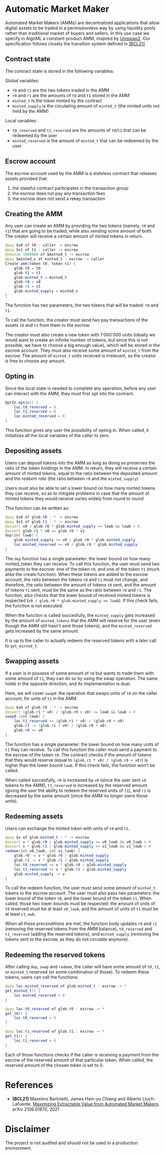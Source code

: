 # Automatic Market Maker 

Automated Market Makers (AMMs) are decentralized applications that allow digital assets to be traded in a permissionless way by using liquidity pools rather than traditional market of buyers and sellers. In this use case we specify in AlgoML a constant-product AMM, inspired by [Uniswap2](https://docs.uniswap.org/protocol/v2/introduction). Our specification follows closely the transition system defined in [[BCL21]](#references).

## Contract state

The contract state is stored in the following variables:

Global variables:

* `t0` and `t1` are the two tokens traded in the AMM
* `r0` and `r1` are the amounts of `t0` and `t1` stored in the AMM
* `minted_t` is the token minted by the contract
* `minted_supply` is the circulating amount of `minted_t` (the minted units not held by the AMM)

Local variables:

* `t0_reserved` and `t1_reserved` are the amounts of `t0`/`t1` that can be redeemed by the user
* `minted_reserved` is the amount of `minted_t` that can be redeemed by the user

## Escrow account 

The escrow account used by the AMM is a stateless contract that releases assets provided that:
1. the stateful contract participates in the transaction group
2. the escrow does not pay any transaction fees
3. the escrow does not send a rekey transaction

## Creating the AMM

Any user can create an AMM by providing the two tokens (namely, `t0` and `t1`) that are going to be traded, while also sending some amount of both. The creator  will receive a certain amount of minted tokens in return.

```java
@pay $v0 of t0 : caller -> escrow
@pay $v1 of t1 : caller -> escrow
@newtok 1000000 of $minted_t -> escrow  
@pay $minted_v of minted_t : escrow -> caller
Create amm(token t0, token t1) {
    glob.t0 = t0
    glob.t1 = t1
    glob.minted_t = minted_t
    glob.r0 = v0
    glob.r1 = v1
    glob.minted_supply = minted_v
}
```

The function has two parameters, the two tokens that will be traded: `t0` and `t1`.

To call the function, the creator must send two pay transactions of the assets `t0` and `t1` from them to the escrow. 

The creator must also create a new token with 1'000'000 units (ideally we would want to create an infinite number of tokens, but since this is not possible, we have to choose a big enough value), which will be stored in the escrow account. They must also receive some amount of `minted_t` from the escrow. The amount of `minted_t` units received is irrelevant, so the creator is free to choose any amount.

## Opting in

Since the local state is needed to complete any operation, before any user can interact with the AMM, they must first opt into the contract.

```java
OptIn optin() {
    loc.t0_reserved = 0
    loc.t1_reserved = 0
    loc.minted_reserved = 0
}
```

This function gives any user the possibility of opting in. When called, it initializes all the local variables of the caller to zero.

## Depositing assets

Users can deposit tokens into the AMM as long as doing so preserves the ratio of the token holdings in the AMM. In return, they will receive a certain amount of minted tokens, equal to the ratio between the deposited amount and the *redeem rate* (the ratio between `r0` and the `minted_supply`)

Users must also be able to set a lower bound on how many minted tokens they can receive, so as to mitigate problems in case that the amount of minted tokens they would receive varies widely from round to round.

This function can be written as:
```java
@pay $v0 of glob.t0 : * -> escrow
@pay $v1 of glob.t1 : * -> escrow
@assert v0 / glob.r0 * glob.minted_supply >= lowb && lowb > 0
@assert glob.r1 * v0 == glob.r0 * v1    
dep(int lowb) {
    glob.minted_supply += v0 / glob.r0 * glob.minted_supply
    loc.minted_reserved += v0 / glob.r0 * glob.minted_supply
}
```

The `dep` function has a single parameter: the lower bound on how many minted_token they can receive.
To call this function, the user must send two payments to the escrow: one of the token `t0`, and one of the token `t1` (much alike the create function). When these tokens are added to the escrow account, the ratio between the tokens `t0` and `t1` must not change, and therefore, the ratio between the amount of tokens `t0` sent, and the amount of tokens `t1` sent, must be the same as the ratio between `r0` and `r1`. 
The function, also checks that the lower bound of received minted tokens is respected (`v0 / glob.r0 * glob.minted_supply >= lowb`). If this check fails, the function is not executed.

When the function is called succesfully, the `minted_supply` gets increased by the amount of `minted_tokens` that the AMM will reserve for the user (even though the AMM still hasn't sent those tokens), and the `minted_reserved` gets increased by the same amount.

It is up to the caller to actually redeem the reserved tokens with a later call to `get_minted_t`.

## Swapping assets

If a user is in possess of some amount of `t0` but wants to trade them with some amount of `t1`, they can do so by using the swap operation. The same holds in the opposite direction, and its implementation is dual. 

Here, we will cover `swap0`: the operation that swaps units of `t0` on the caller account, for units of `t1` in the AMM.

```java
@pay $v0 of glob.t0 : * -> escrow
@assert (glob.r1 * v0) / (glob.r0 + v0) >= lowb && lowb > 0
swap0 (int lowb) {
	loc.t1_reserved += (glob.r1 * v0) / (glob.r0 + v0)
	glob.r1 -= (glob.r1 * v0) / (glob.r0 + v0)
	glob.r0 += v0
}
```

The function has a single parameter: the lower bound on how many units of `t1` they can receive. To call this function the caller must send a payment to the escrow of the token `t0`. The contract checks if the amount of tokens that they would reserve (equal to `(glob.r1 * v0) / (glob.r0 + v0)`) is higher than the lower bound `lowb`. If this check fails, the function won't be called.

When called succesfully, `r0` is increased by `v0` (since the user sent `v0` tokens to the AMM), `t1_reserved` is increased by the reserved amount (giving the user the ability to redeem the reserved units of `t1`), and `r1` is decreased by the same amount (since the AMM no longer owns those units).

## Redeeming assets

Users can exchange the minted token with units of `t0` and `t1`. 

```java
@pay $v of glob.minted_t : * -> escrow
@assert v * glob.r0 / glob.minted_supply >= v0_lowb && v0_lowb > 0
@assert v * glob.r1 / glob.minted_supply >= v1_lowb && v1_lowb > 0
redeem(int v0_lowb, int v1_lowb) {
    glob.r0 -= v * glob.r0 / glob.minted_supply
    glob.r1 -= v * glob.r1 / glob.minted_supply
    loc.t0_reserved += v * glob.r0 / glob.minted_supply
    loc.t1_reserved += v * glob.r1 / glob.minted_supply
    glob.minted_supply -= v
}
```

To call the redeem function, the user must send some amount of `minted_t` tokens to the escrow account. The user must also pass two parameters: the lower bound of the token `t0`, and the lower bound of the token `t1`. When called, those two lower bounds must be respected: the amount of units of `t0` reserved must be at least `v0_lowb`, and the amount of units of `t1` must be at least `v1_owb`. 

When all these preconditions are met, the function body updates `r0` and `r1` (removing the reserved tokens from the AMM balance), `t0_reserved` and `t1_reserved` (adding the reserved tokens), and `minted_supply` (removing the tokens sent to the escrow, as they do not circulate anymore).

## Redeeming the reserved tokens

After calling `dep`, `swap` and `redeem`, the caller will have some amount of `t0`, `t1`, or `minted_t` reserved (or some combination of those). To redeem these tokens, users can call the functions:

```java
@pay loc.minted_reserved of glob.minted_t : escrow -> *   
get_minted_t() {
    loc.minted_reserved = 0
}

@pay loc.t0_reserved of glob.t0 : escrow -> *
get_t0() {
    loc.t0_reserved = 0
}

@pay loc.t1_reserved of glob.t1 : escrow -> *
get_t1() {
    loc.t1_reserved = 0
}
```

Each of those functions checks if the caller is receiving a payment from the escrow of the reserved amount of that particular token.
When called, the reserved amount of the chosen token is set to 0.

# References

- **[BCL21]** Massimo Bartoletti, James Hsin-yu Chiang and Alberto Lluch-Lafuente. [Maximizing Extractable Value from Automated Market Makers](https://arxiv.org/pdf/2106.01870.pdf). arXiv 2106.01870, 2021

# Disclaimer

The project is not audited and should not be used in a production environment.
